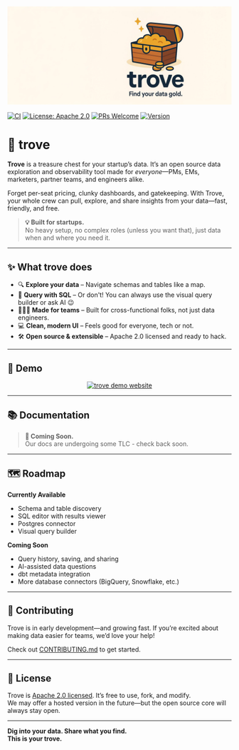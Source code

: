 ![Banner](./assets/trove-readme-header-thin-v2.jpg)


[![CI](https://github.com/hr23232323/trove/actions/workflows/ci.yml/badge.svg)](https://github.com/hr23232323/trove/actions/workflows/ci.yml)
[![License: Apache 2.0](https://img.shields.io/badge/license-Apache%202.0-blue.svg)](LICENSE)
[![PRs Welcome](https://img.shields.io/badge/PRs-welcome-brightgreen.svg)](CONTRIBUTING.md)
[![Version](https://img.shields.io/badge/version-0.1.0-blue.svg)](https://github.com/hr23232323/trove/releases)

# 🔑 trove

**Trove** is a treasure chest for your startup’s data. It’s an open source data exploration and observability tool made for *everyone*—PMs, EMs, marketers, partner teams, and engineers alike.

Forget per-seat pricing, clunky dashboards, and gatekeeping. With Trove, your whole crew can pull, explore, and share insights from your data—fast, friendly, and free.

> **💡 Built for startups.**  
> No heavy setup, no complex roles (unless you want that), just data when and where you need it.

---

## ✨ What trove does

- 🔍 **Explore your data** – Navigate schemas and tables like a map.
- 🧾 **Query with SQL** – Or don't! You can always use the visual query builder or ask AI 😉
- 🧑‍🤝‍🧑 **Made for teams** – Built for cross-functional folks, not just data engineers.
- 💻 **Clean, modern UI** – Feels good for everyone, tech or not.
- 🛠️ **Open source & extensible** – Apache 2.0 licensed and ready to hack.

---

## 🧭 Demo

<p align="center">
  <a href="https://demo.gettrove.app/" target="_blank">
    <img src="./assets/thumbnail.png" alt="trove demo website">
  </a>
</p>



---

## 📚 Documentation

> **🔨 Coming Soon.**  
> Our docs are undergoing some TLC - check back soon.




---

## 🗺️ Roadmap

**Currently Available**
- Schema and table discovery
- SQL editor with results viewer
- Postgres connector
- Visual query builder

**Coming Soon**
- Query history, saving, and sharing
- AI-assisted data questions
- dbt metadata integration
- More database connectors (BigQuery, Snowflake, etc.)

---

## 🤝 Contributing

Trove is in early development—and growing fast. If you’re excited about making data easier for teams, we’d love your help!

Check out [CONTRIBUTING.md](CONTRIBUTING.md) to get started.

---

## 📄 License

Trove is [Apache 2.0 licensed](LICENSE). It’s free to use, fork, and modify.  
We may offer a hosted version in the future—but the open source core will always stay open.

---

**Dig into your data. Share what you find.**  
**This is your trove.**
